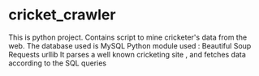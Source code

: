 # cricket_crawler
This is python project. Contains script to mine cricketer's data from the web.
The database used is MySQL
Python module used : 
Beautiful Soup
Requests
urllib
It parses a well known cricketing site , and fetches data according to the SQL queries

